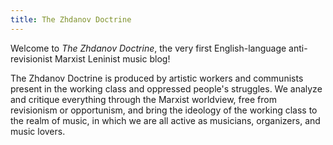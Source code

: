 ```yaml
---
title: The Zhdanov Doctrine
---
```

Welcome to *The Zhdanov Doctrine*, the very first English-language anti-revisionist Marxist Leninist music blog! 

The Zhdanov Doctrine is produced by artistic workers and communists present in the working class and oppressed people's struggles. 
We analyze and critique everything through the Marxist worldview, free from revisionism or opportunism, and bring the ideology of the working class to the realm of music, in which we are all active as musicians, organizers, and music lovers.

